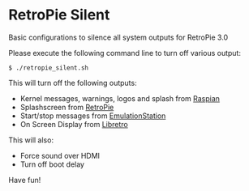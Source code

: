 # RetroPie Silent
Basic configurations to silence all system outputs for RetroPie 3.0

Please execute the following command line to turn off various output:
```
$ ./retropie_silent.sh
```

This will turn off the following outputs:
* Kernel messages, warnings, logos and splash from [Raspian](https://www.raspbian.org)
* Splashscreen from [RetroPie](http://blog.petrockblock.com/retropie/)
* Start/stop messages from [EmulationStation](http://www.emulationstation.org)
* On Screen Display from [Libretro](http://www.libretro.com)

This will also:
* Force sound over HDMI
* Turn off boot delay

Have fun!
